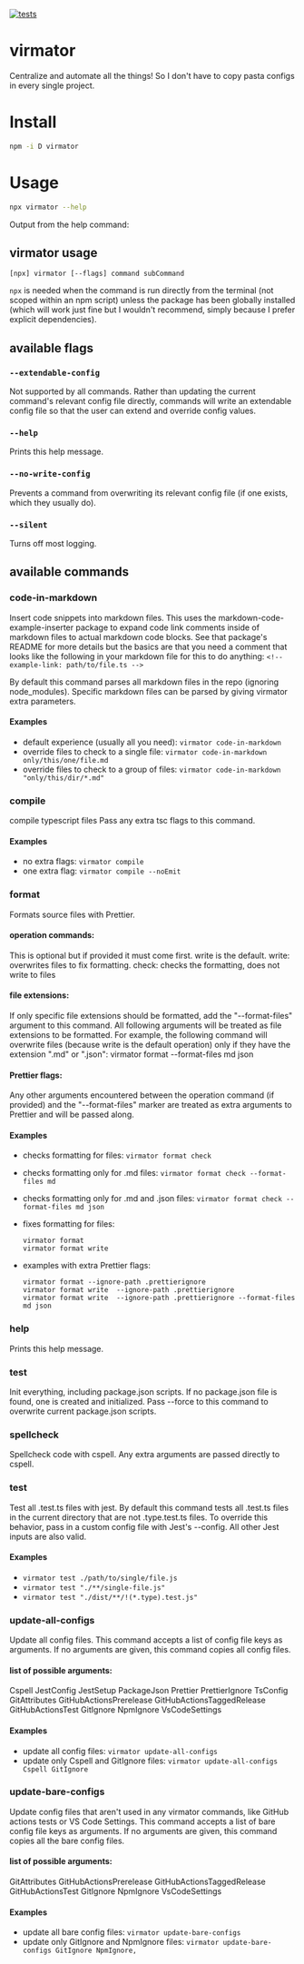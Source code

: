 [![tests](https://github.com/electrovir/virmator/actions/workflows/virmator-tests.yml/badge.svg?branch=main)](https://github.com/electrovir/virmator/actions/workflows/virmator-tests.yml)

# virmator

Centralize and automate all the things! So I don't have to copy pasta configs in every single project.

# Install

```bash
npm -i D virmator
```

# Usage

```bash
npx virmator --help
```

Output from the help command:

<!-- usage below -->

## virmator usage

```
[npx] virmator [--flags] command subCommand
```

`npx` is needed when the command is run directly from the terminal (not scoped within an npm script) unless the package has been globally installed (which will work just fine but I wouldn't recommend, simply because I prefer explicit dependencies).

## available flags

### `--extendable-config`

Not supported by all commands. Rather than updating the current command's relevant config file directly, commands will write an extendable config file so that the user can extend and override config values.

### `--help`

Prints this help message.

### `--no-write-config`

Prevents a command from overwriting its relevant config file (if one exists, which they usually do).

### `--silent`

Turns off most logging.

## available commands

### code-in-markdown

Insert code snippets into markdown files. This uses the markdown-code-example-inserter package to expand code link comments inside of markdown files to actual markdown code blocks. See that package's README for more details but the basics are that you need a comment that looks like the following in your markdown file for this to do anything: `<!-- example-link: path/to/file.ts -->`

By default this command parses all markdown files in the repo (ignoring node_modules). Specific markdown files can be parsed by giving virmator extra parameters.

#### Examples

-   default experience (usually all you need): `virmator code-in-markdown`
-   override files to check to a single file: `virmator code-in-markdown only/this/one/file.md`
-   override files to check to a group of files: `virmator code-in-markdown "only/this/dir/*.md"`

### compile

compile typescript files
Pass any extra tsc flags to this command.

#### Examples

-   no extra flags: `virmator compile`
-   one extra flag: `virmator compile --noEmit`

### format

Formats source files with Prettier.

#### operation commands:

This is optional but if provided it must come first. write is the default.
write: overwrites files to fix formatting.
check: checks the formatting, does not write to files

#### file extensions:

If only specific file extensions should be formatted, add the "--format-files" argument to this command. All following arguments will be treated as file extensions to be formatted. For example, the following command will overwrite files (because write is the default operation) only if they have the extension ".md" or ".json": virmator format --format-files md json

#### Prettier flags:

Any other arguments encountered between the operation command (if provided) and the "--format-files" marker are treated as extra arguments to Prettier and will be passed along.

#### Examples

-   checks formatting for files: `virmator format check`
-   checks formatting only for .md files: `virmator format check --format-files md`
-   checks formatting only for .md and .json files: `virmator format check --format-files md json`
-   fixes formatting for files:

    ```
    virmator format
    virmator format write
    ```

-   examples with extra Prettier flags:
    ```
    virmator format --ignore-path .prettierignore
    virmator format write  --ignore-path .prettierignore
    virmator format write  --ignore-path .prettierignore --format-files md json
    ```

### help

Prints this help message.

### test

Init everything, including package.json scripts.
If no package.json file is found, one is created and initialized.
Pass --force to this command to overwrite current package.json scripts.

### spellcheck

Spellcheck code with cspell. Any extra arguments are passed directly to cspell.

### test

Test all .test.ts files with jest. By default this command tests all .test.ts files in the current directory that are not .type.test.ts files. To override this behavior, pass in a custom config file with Jest's --config. All other Jest inputs are also valid.

#### Examples

-   `virmator test ./path/to/single/file.js`
-   `virmator test "./**/single-file.js"`
-   `virmator test "./dist/**/!(*.type).test.js"`

### update-all-configs

Update all config files. This command accepts a list of config file keys as arguments. If no arguments are given, this command copies all config files.

#### list of possible arguments:

Cspell
JestConfig
JestSetup
PackageJson
Prettier
PrettierIgnore
TsConfig
GitAttributes
GitHubActionsPrerelease
GitHubActionsTaggedRelease
GitHubActionsTest
GitIgnore
NpmIgnore
VsCodeSettings

#### Examples

-   update all config files: `virmator update-all-configs`
-   update only Cspell and GitIgnore files: `virmator update-all-configs Cspell GitIgnore`

### update-bare-configs

Update config files that aren't used in any virmator commands, like GitHub actions tests or VS Code Settings. This command accepts a list of bare config file keys as arguments. If no arguments are given, this command copies all the bare config files.

#### list of possible arguments:

GitAttributes
GitHubActionsPrerelease
GitHubActionsTaggedRelease
GitHubActionsTest
GitIgnore
NpmIgnore
VsCodeSettings

#### Examples

-   update all bare config files: `virmator update-bare-configs`
-   update only GitIgnore and NpmIgnore files: `virmator update-bare-configs GitIgnore NpmIgnore,`
